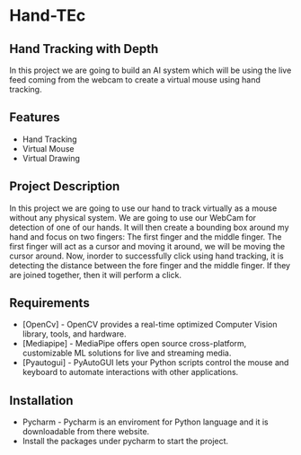 # Hand-TEc

## Hand Tracking with Depth


In this project we are going to build an AI system which will be using the live feed coming from the webcam to create a virtual mouse using hand tracking.


## Features


- Hand Tracking
- Virtual Mouse
- Virtual Drawing


## Project Description

In this project we are going to use our hand to track virtually as a mouse without any physical system. We are going to use our WebCam for detection of one of our hands. It will then create a bounding box around my hand and focus on two fingers: The first finger and the middle finger. The first finger will act as a cursor and moving it around, we will be moving the cursor around. Now, inorder to successfully click using hand tracking, it is detecting the distance between the fore finger and the middle finger. If they are joined together, then it will perform a click.


## Requirements


- [OpenCv] - OpenCV provides a real-time optimized Computer Vision library, tools, and hardware.
- [Mediapipe] - MediaPipe offers open source cross-platform, customizable ML solutions for live and streaming media.
- [Pyautogui] - PyAutoGUI lets your Python scripts control the mouse and keyboard to automate interactions with other applications.


## Installation

- Pycharm - Pycharm is an enviroment for Python language and it is downloadable from there website.
- Install the packages under pycharm to start the project.






